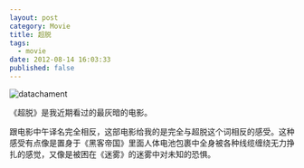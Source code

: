 ```yaml
---
layout: post
category: Movie
title: 超脱
tags:
  - movie
date: 2012-08-14 16:03:33
published: false
---
```


<img src="http://upload.wikimedia.org/wikipedia/en/thumb/2/20/Detachment_poster.jpg/220px-Detachment_poster.jpg" title="datachament" />


《超脱》是我近期看过的最灰暗的电影。

跟电影中午译名完全相反，这部电影给我的是完全与超脱这个词相反的感受。这种感受有点像是置身于《黑客帝国》里面人体电池包裹中全身被各种线缆缠绕无力挣扎的感觉，又像是被困在《迷雾》的迷雾中对未知的恐惧。